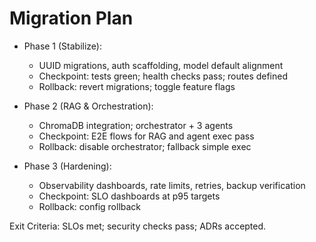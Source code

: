 # Migration Plan

- Phase 1 (Stabilize):
  - UUID migrations, auth scaffolding, model default alignment
  - Checkpoint: tests green; health checks pass; routes defined
  - Rollback: revert migrations; toggle feature flags

- Phase 2 (RAG & Orchestration):
  - ChromaDB integration; orchestrator + 3 agents
  - Checkpoint: E2E flows for RAG and agent exec pass
  - Rollback: disable orchestrator; fallback simple exec

- Phase 3 (Hardening):
  - Observability dashboards, rate limits, retries, backup verification
  - Checkpoint: SLO dashboards at p95 targets
  - Rollback: config rollback

Exit Criteria: SLOs met; security checks pass; ADRs accepted.